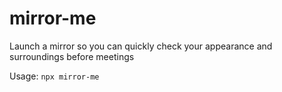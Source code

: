 # mirror-me
Launch a mirror so you can quickly check your appearance and surroundings before meetings

Usage: `npx mirror-me`
